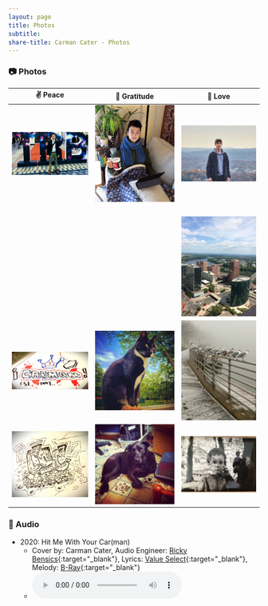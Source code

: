 ```yaml
---
layout: page
title: Photos
subtitle: 
share-title: Carman Cater - Photos
---
```


### :camera: Photos

| :v: Peace          | :herb: Gratitude | :blue_heart: Love |       
|:------------------:|:------------------:|:-----------------:|
|<a href="/assets/img/meAtTrb.jpg"><img width="200" src="/assets/img/meAtTrb.jpg"></a>|<a href="/assets/img/meReadingOnCouch.jpg"><img width="200" src="/assets/img/meReadingOnCouch.jpg"></a>|<a href="/assets/img/meOnHikeView.jpg"><img width="200" src="/assets/img/meOnHikeView.jpg"></a>|    
|            |            |            |    
|            |            |            |    
|            |            |            |    
|            |            |            |    
|            |            |<a href="/assets/img/hartfordTravelers.JPEG"><img width="200" src="/assets/img/hartfordTravelers.JPEG"></a>|    
|<a href="/assets/img/artWhiteBoardName.JPEG"><img width="200" src="/assets/img/artWhiteBoardName.JPEG"></a>|<a href="/assets/img/catOnMiddletownPorch.jpg"><img width="200" src="/assets/img/catOnMiddletownPorch.jpg"></a>|<a href="/assets/img/birdsHarborPark.jpg"><img width="200" src="/assets/img/birdsHarborPark.jpg"></a>|    
|<a href="/assets/img/artInitialsPen.jpg"><img width="200" src="/assets/img/artInitialsPen.jpg"></a>|<a href="/assets/img/dogInMiddletownRoom.jpg"><img width="200" src="/assets/img/dogInMiddletownRoom.jpg"></a>|<a href="/assets/img/meAsKidHoldingThings.JPEG"><img width="200" src="/assets/img/meAsKidHoldingThings.JPEG"></a>|    
    
### :microphone: Audio
- 2020: Hit Me With Your Car(man)  
    - Cover by: Carman Cater, Audio Engineer: [Ricky Bensics](https://www.linkedin.com/in/rickybensics/){:target="_blank"}, Lyrics: [Value Select](https://www.youtube.com/@ValueSelectTV){:target="_blank"}, Melody: [B-Ray](https://www.youtube.com/watch?v=k857d-_kbk0&t=0s){:target="_blank"}
    - <audio controls src="/assets/audio/hit me with your carman.mp3"></audio>